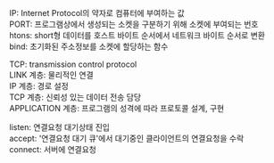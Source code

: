 IP: Internet Protocol의 약자로 컴퓨터에 부여하는 값   
PORT: 프로그램상에서 생성되는 소켓을 구분하기 위해 소켓에 부여되는 번호   
htons: short형 데이터를 호스트 바이트 순서에서 네트워크 바이트 순서로 변환   
bind: 초기화된 주소정보를 소켓에 할당하는 함수

TCP: transmission control protocol   
LINK 계층: 물리적인 연결   
IP 계층: 경로 설정   
TCP 계층: 신뢰성 있는 데이터 전송 담당   
APPLICATION 계층: 프로그램의 성격에 따라 프로토콜 설계, 구현

listen: 연결요청 대기상태 진입   
accept: '연결요청 대기 큐'에서 대기중인 클라이언트의 연결요청을 수락   
connect: 서버에 연결요청